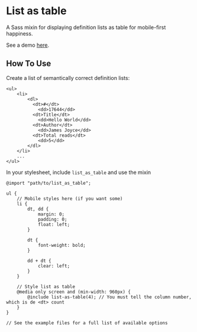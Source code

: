 List as table
==============
A Sass mixin for displaying definition lists as table for mobile-first happiness.

See a demo [here](http://carlus.cat/static/list-as-table/).

How To Use
-----------

Create a list of semantically correct definition lists:

```
<ul>
	<li>
		<dl>
		  <dt>#</dt>
		    <dd>17644</dd>
		  <dt>Title</dt>
		    <dd>Hello World</dd>
		  <dt>Author</dt>
		    <dd>James Joyce</dd>
		  <dt>Total reads</dt>
		    <dd>5</dd>
		</dl>
	</li>
	...
</ul>

```

In your stylesheet, include `list_as_table` and use the mixin 

```
@import "path/to/list_as_table";

ul {
	// Mobile styles here (if you want some)
	li {
		dt, dd {
			margin: 0;
			padding: 0;
			float: left;
		}

		dt {
			font-weight: bold;
		}

		dd + dt {
			clear: left;
		}
	}

	// Style list as table
	@media only screen and (min-width: 960px) {
		@include list-as-table(4); // You must tell the column number, which is de <dt> count
	}
}

// See the example files for a full list of available options
```

